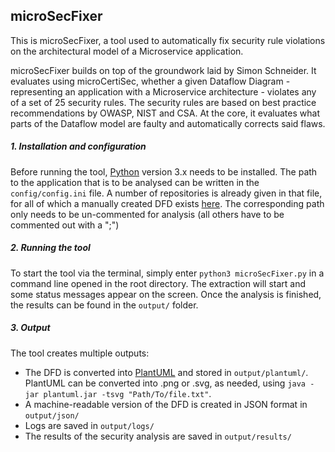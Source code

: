 ## microSecFixer

This is microSecFixer, a tool used to automatically fix security rule violations on the architectural model of a Microservice application.

microSecFixer builds on top of the groundwork laid by Simon Schneider. It evaluates using microCertiSec, whether a given Dataflow Diagram - representing an application with a Microservice architecture - violates any of a set of 25 security rules. The security rules are based on best practice recommendations by OWASP, NIST and CSA. At the core, it evaluates what parts of the Dataflow model are faulty and automatically corrects said flaws.

##### 1. Installation and configuration
Before running the tool, [Python](https://www.python.org/downloads/) version 3.x needs to be installed.
The path to the application that is to be analysed can be written in the `config/config.ini` file.
A number of repositories is already given in that file, for all of which a manually created DFD exists [here](https://github.com/tuhh-softsec/microSecEnD).
The corresponding path only needs to be un-commented for analysis (all others have to be commented out with a ";")

##### 2. Running the tool
To start the tool via the terminal, simply enter `python3 microSecFixer.py` in a command line opened in the root directory.
The extraction will start and some status messages appear on the screen.
Once the analysis is finished, the results can be found in the `output/` folder.

##### 3. Output
The tool creates multiple outputs:
- The DFD is converted into [PlantUML](https://plantuml.com) and stored in `output/plantuml/`.
PlantUML can be converted into .png or .svg, as needed, using `java -jar plantuml.jar -tsvg "Path/To/file.txt"`.
- A machine-readable version of the DFD is created in JSON format in `output/json/`
- Logs are saved in `output/logs/`
- The results of the security analysis are saved in `output/results/`